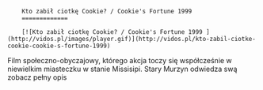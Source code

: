 
        Kto zabił ciotkę Cookie? / Cookie's Fortune 1999 
        =============
        
        [![Kto zabił ciotkę Cookie? / Cookie's Fortune 1999 ](http://vidos.pl/images/player.gif)](http://vidos.pl/kto-zabil-ciotke-cookie-cookie-s-fortune-1999)
        
        
 Film społeczno-obyczajowy, którego akcja toczy się współcześnie w niewielkim miasteczku w stanie Missisipi. Stary Murzyn odwiedza swą zobacz pełny opis
    